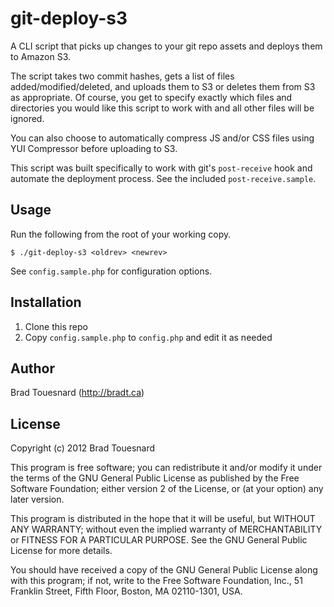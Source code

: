 git-deploy-s3
=============

A CLI script that picks up changes to your git repo assets and deploys them 
to Amazon S3. 

The script takes two commit hashes, gets a list of files added/modified/deleted, 
and uploads them to S3 or deletes them from S3 as appropriate. Of course, you 
get to specify exactly which files and directories you would like this script to
work with and all other files will be ignored.

You can also choose to automatically compress JS and/or CSS files using
YUI Compressor before uploading to S3.

This script was built specifically to work with git's `post-receive` hook and
automate the deployment process. See the included `post-receive.sample`.

Usage
-----

Run the following from the root of your working copy.

	$ ./git-deploy-s3 <oldrev> <newrev>

See `config.sample.php` for configuration options.

Installation
------------

1. Clone this repo
1. Copy `config.sample.php` to `config.php` and edit it as needed

Author
------

Brad Touesnard (http://bradt.ca)

License
-------

Copyright (c) 2012 Brad Touesnard 

This program is free software; you can redistribute it and/or
modify it under the terms of the GNU General Public License
as published by the Free Software Foundation; either version 2
of the License, or (at your option) any later version.

This program is distributed in the hope that it will be useful,
but WITHOUT ANY WARRANTY; without even the implied warranty of
MERCHANTABILITY or FITNESS FOR A PARTICULAR PURPOSE.  See the 
GNU General Public License for more details.

You should have received a copy of the GNU General Public License
along with this program; if not, write to the Free Software
Foundation, Inc., 51 Franklin Street, Fifth Floor, Boston, MA  02110-1301, USA.

